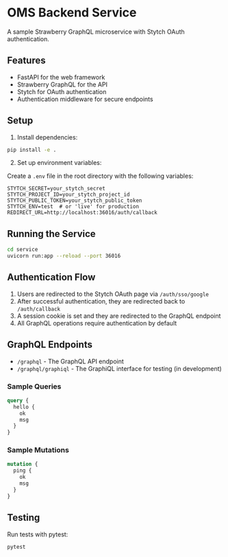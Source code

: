 # OMS Backend Service

A sample Strawberry GraphQL microservice with Stytch OAuth authentication.

## Features

- FastAPI for the web framework
- Strawberry GraphQL for the API
- Stytch for OAuth authentication
- Authentication middleware for secure endpoints

## Setup

1. Install dependencies:

```bash
pip install -e .
```

2. Set up environment variables:

Create a `.env` file in the root directory with the following variables:

```
STYTCH_SECRET=your_stytch_secret
STYTCH_PROJECT_ID=your_stytch_project_id
STYTCH_PUBLIC_TOKEN=your_stytch_public_token
STYTCH_ENV=test  # or 'live' for production
REDIRECT_URL=http://localhost:36016/auth/callback
```

## Running the Service

```bash
cd service
uvicorn run:app --reload --port 36016
```

## Authentication Flow

1. Users are redirected to the Stytch OAuth page via `/auth/sso/google`
2. After successful authentication, they are redirected back to `/auth/callback`
3. A session cookie is set and they are redirected to the GraphQL endpoint
4. All GraphQL operations require authentication by default

## GraphQL Endpoints

- `/graphql` - The GraphQL API endpoint
- `/graphql/graphiql` - The GraphiQL interface for testing (in development)

### Sample Queries

```graphql
query {
  hello {
    ok
    msg
  }
}
```

### Sample Mutations

```graphql
mutation {
  ping {
    ok
    msg
  }
}
```

## Testing

Run tests with pytest:

```bash
pytest
```